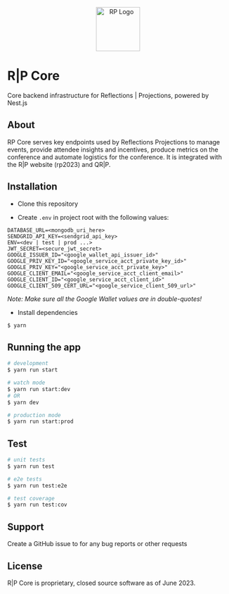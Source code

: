<p align="center">
  <a href="http://nestjs.com/" target="blank"><img src="https://avatars.githubusercontent.com/u/25068122?s=200&v=4" width="100" alt="RP Logo" /></a>
</p>

# R|P Core

Core backend infrastructure for Reflections | Projections, powered by Nest.js

## About

RP Core serves key endpoints used by Reflections Projections to manage events, provide attendee insights and incentives, produce metrics on the conference and automate logistics for the conference. It is integrated with the R|P website (rp2023) and QR|P.

## Installation

- Clone this repository

- Create `.env` in project root with the following values:

```properties
DATABASE_URL=<mongodb_uri_here>
SENDGRID_API_KEY=<sendgrid_api_key>
ENV=<dev | test | prod ...>
JWT_SECRET=<secure_jwt_secret>
GOOGLE_ISSUER_ID="<google_wallet_api_issuer_id>"
GOOGLE_PRIV_KEY_ID="<google_service_acct_private_key_id>"
GOOGLE_PRIV_KEY="<google_service_acct_private_key>"
GOOGLE_CLIENT_EMAIL="<google_service_acct_client_email>"
GOOGLE_CLIENT_ID="<google_service_acct_client_id>"
GOOGLE_CLIENT_509_CERT_URL="<google_service_client_509_url>"
```

_Note: Make sure all the Google Wallet values are in double-quotes!_

- Install dependencies

```bash
$ yarn
```

## Running the app

```bash
# development
$ yarn run start

# watch mode
$ yarn run start:dev
# OR
$ yarn dev

# production mode
$ yarn run start:prod
```

## Test

```bash
# unit tests
$ yarn run test

# e2e tests
$ yarn run test:e2e

# test coverage
$ yarn run test:cov
```

## Support

Create a GitHub issue to for any bug reports or other requests

## License

R|P Core is proprietary, closed source software as of June 2023.
